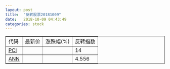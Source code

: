```yaml
---
layout: post
title:  "反转股票20181009"
date:   2018-10-09 04:43:49
categories: stock
---
```


<script type="text/javascript">
var stockList = []
stockList.push('gb_pci');
stockList.push('gb_ann');
</script>

<table border="1">
 <tr>
 <td>代码</td>
  <td>最新价</td>
  <td>涨跌幅(%)</td>
 <td>反转指数</td>
</tr>
  <tr id="pci"><td><a href="http://stock.finance.sina.com.cn/usstock/quotes/PCI.html" target="_blank">PCI</a></td><td></td><td></td><td>14</td></tr>
  <tr id="ann"><td><a href="http://stock.finance.sina.com.cn/usstock/quotes/ANN.html" target="_blank">ANN</a></td><td></td><td></td><td>4.556</td></tr>
</table>
